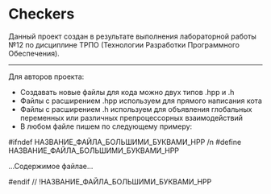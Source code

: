 # Checkers
Данный проект создан в результате выполнения лабораторной работы №12 по дисциплине ТРПО (Технологии Разработки Программного Обеспечения).

---
Для авторов проекта:
- Создавать новые файлы для кода можно двух типов .hpp и .h
- Файлы с расширением .hpp используем для прямого написания кота
- Файлы с расширением .h используем для объявления глобальных переменных или различных препроцессорных взаимодействий
- В любом файле пишем по следующему примеру:

#ifndef НАЗВАНИЕ_ФАЙЛА_БОЛЬШИМИ_БУКВАМИ_HPP /n
#define НАЗВАНИЕ_ФАЙЛА_БОЛЬШИМИ_БУКВАМИ_HPP

...Содержимое файлае...

#endif  // !НАЗВАНИЕ_ФАЙЛА_БОЛЬШИМИ_БУКВАМИ_HPP
